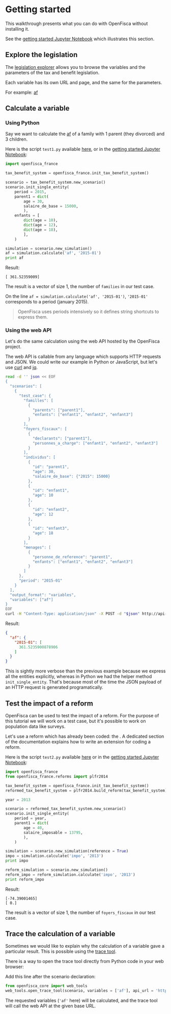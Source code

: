 # Getting started

This walkthrough presents what you can do with OpenFisca without installing it.

See the [getting started Jupyter Notebook] which illustrates this section.

## Explore the legislation

The [legislation explorer](http://legislation.openfisca.fr/) allows you to browse the variables and the parameters
of the tax and benefit legislation.

Each variable has its own URL and page, and the same for the parameters.

For example: [af](http://legislation.openfisca.fr/variables/af)

## Calculate a variable

### Using Python

Say we want to calculate the [af](http://legislation.openfisca.fr/variables/af)
of a family with 1 parent (they divorced) and 3 children.

Here is the script `test1.py` available
[here](https://github.com/openfisca/openfisca-france/tree/master/openfisca_france/scripts/getting_started/test1.py),
or in the [getting started Jupyter Notebook]:

```python
import openfisca_france

tax_benefit_system = openfisca_france.init_tax_benefit_system()

scenario = tax_benefit_system.new_scenario()
scenario.init_single_entity(
    period = 2015,
    parent1 = dict(
        age = 30,
        salaire_de_base = 15000,
        ),
    enfants = [
        dict(age = 10),
        dict(age = 12),
        dict(age = 18),
        ],
    )

simulation = scenario.new_simulation()
af = simulation.calculate('af', '2015-01')
print af
```

Result:

```
[ 361.52359009]
```

The result is a vector of size 1, the number of `families` in our test case.

On the line `af = simulation.calculate('af', '2015-01')`, `'2015-01'` corresponds to a period (january 2015).

> OpenFisca uses periods intensively so it defines string shortcuts to express them.

### Using the web API

Let's do the same calculation using the web API hosted by the OpenFisca project.

The web API is callable from any language which supports HTTP requests and JSON.
We could write our example in Python or JavaScript, but let's use [curl](http://curl.haxx.se/)
and [jq](https://stedolan.github.io/jq/).

```bash
read -d '' json << EOF
{
  "scenarios": [
    {
      "test_case": {
        "familles": [
          {
            "parents": ["parent1"],
            "enfants": ["enfant1", "enfant2", "enfant3"]
          }
        ],
        "foyers_fiscaux": [
          {
            "declarants": ["parent1"],
            "personnes_a_charge": ["enfant1", "enfant2", "enfant3"]
          }
        ],
        "individus": [
          {
            "id": "parent1",
            "age": 30,
            "salaire_de_base": {"2015": 15000}
          },
          {
            "id": "enfant1",
            "age": 10
          },
          {
            "id": "enfant2",
            "age": 12
          },
          {
            "id": "enfant3",
            "age": 18
          }
        ],
        "menages": [
          {
            "personne_de_reference": "parent1",
            "enfants": ["enfant1", "enfant2", "enfant3"]
          }
        ]
      },
      "period": "2015-01"
    }
  ],
  "output_format": "variables",
  "variables": ["af"]
}
EOF
curl -H "Content-Type: application/json" -X POST -d "$json" http://api-test.openfisca.fr/api/1/calculate | jq .value[0]
```

Result:

```json
{
  "af": {
    "2015-01": [
      361.5235900878906
    ]
  }
}
```

This is sightly more verbose than the previous example because we express all the entities explicitly,
whereas in Python we had the helper method `init_single_entity`.
That's because most of the time the JSON payload of an HTTP request is generated programatically.

## Test the impact of a reform

OpenFisca can be used to test the impact of a reform. For the purpose of this tutorial we will work on a test case,
but it's possible to work on population data like surveys.

Let's use a reform which has already been coded: the .
A dedicated section of the documentation explains how to write an extension for coding a reform.

Here is the script `test2.py` available
[here](https://github.com/openfisca/openfisca-france/tree/master/openfisca_france/scripts/getting_started/test2.py)
or in the [getting started Jupyter Notebook]:

```python
import openfisca_france
from openfisca_france.reforms import plfr2014

tax_benefit_system = openfisca_france.init_tax_benefit_system()
reformed_tax_benefit_system = plfr2014.build_reform(tax_benefit_system)

year = 2013

scenario = reformed_tax_benefit_system.new_scenario()
scenario.init_single_entity(
    period = year,
    parent1 = dict(
        age = 40,
        salaire_imposable = 13795,
        ),
    )

simulation = scenario.new_simulation(reference = True)
impo = simulation.calculate('impo', '2013')
print impo

reform_simulation = scenario.new_simulation()
reform_impo = reform_simulation.calculate('impo', '2013')
print reform_impo
```

Result:

```
[-74.39001465]
[ 0.]
```

The result is a vector of size 1, the number of `foyers_fiscaux` in our test case.

## Trace the calculation of a variable

Sometimes we would like to explain why the calculation of a variable gave a particular result.
This is possible using the [trace tool](http://www.openfisca.fr/outils/trace).

There is a way to open the trace tool directly from Python code in your web browser:

Add this line after the scenario declaration:

```python
from openfisca_core import web_tools
web_tools.open_trace_tool(scenario, variables = ['af'], api_url = 'http://api-test.openfisca.fr')
```

The requested variables (`'af'` here) will be calculated, and the trace tool will call the web API at the given
base URL.

[getting started Jupyter Notebook]: https://github.com/openfisca/openfisca-web-notebook/blob/master/documentation/getting-started.ipynb
